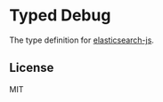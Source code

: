 # Typed Debug

The type definition for [elasticsearch-js](https://github.com/elastic/elasticsearch-js).

## License

MIT
